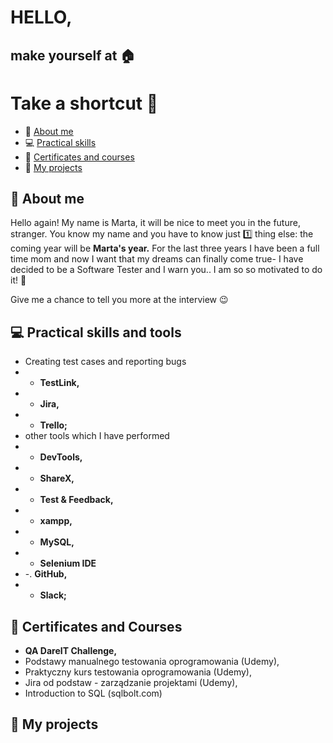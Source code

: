 # **HELLO,**
## **make yourself at :house:**
# Take a shortcut :runner:
- :wave: [About me](#about-me)
- :computer: [Practical skills](#practical-skills)
- :school: [Certificates and courses](#certificates-and-courses)
- 🏁 [My projects](#my-projects)


## :wave: About me
Hello again! My name is Marta, it will be nice to meet you in the future, stranger. You know my name and you have to know just :one: thing else: the coming year will be **Marta's year.** For the last three years I have been a full time mom and now I want that my dreams can finally come true- I have decided to be a Software Tester and I warn you.. I am so so motivated to do it! :muscle: 

Give me a chance to tell you more at the interview :wink:
## :computer: Practical skills and tools

-  Creating test cases and reporting bugs
- - **TestLink,**
- - **Jira,**
- - **Trello;**
- other tools which I have performed
- - **DevTools,**
- - **ShareX,**
- - **Test & Feedback,**
- - **xampp,**
- - **MySQL,**
- - **Selenium IDE**
- -. **GitHub,**
- - **Slack;**




## :school: Certificates and Courses
- **QA DareIT Challenge,**
- Podstawy manualnego testowania oprogramowania (Udemy),
-  Praktyczny kurs testowania oprogramowania (Udemy),
- Jira od podstaw - zarządzanie projektami (Udemy),
- Introduction to SQL (sqlbolt.com)


## 🏁 My projects
